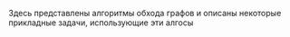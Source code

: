 Здесь представлены алгоритмы обхода графов и  описаны некоторые прикладные задачи, использующие эти алгосы
